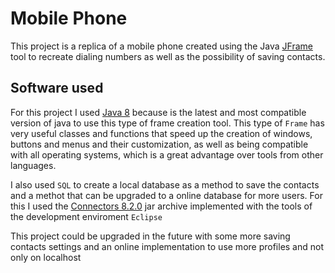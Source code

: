 # Mobile Phone
This project is a replica of a mobile phone created using the Java [JFrame](https://docs.oracle.com/javase/8/docs/api/javax/swing/JFrame.html) tool to recreate dialing numbers as well as the possibility of saving contacts.

## Software used
For this project I used [Java 8](https://www.oracle.com/java/technologies/java8.html) because is the latest and most compatible version of java to use this type of frame creation tool. This type of `Frame` has very useful classes and functions that speed up the creation of windows, buttons and menus and their customization, as well as being compatible with all operating systems, which is a great advantage over tools from other languages.

I also used `SQL` to create a local database as a method to save the contacts and a methot that can be upgraded to a online database for more users. For this I used the [Connectors 8.2.0](https://dev.mysql.com/downloads/) jar archive implemented with the tools of the development enviroment `Eclipse`

This project could be upgraded in the future with some more saving contacts settings and an online implementation to use more profiles and not only on localhost
